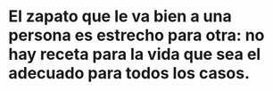 # El zapato que le va bien a una persona es estrecho para otra: no hay receta para la vida que sea el adecuado para todos los casos.